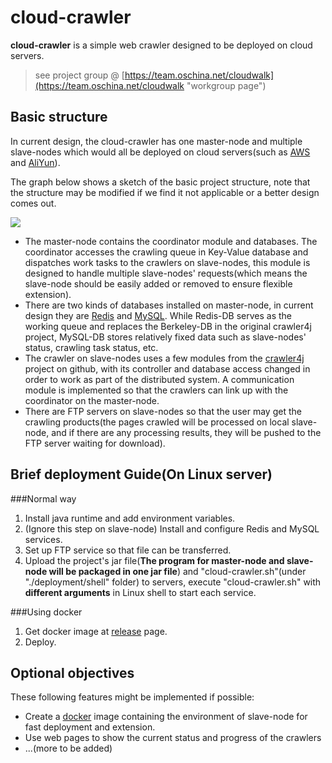 # cloud-crawler

**cloud-crawler** is a simple web crawler designed to be deployed on cloud servers. 
> see project group @ [https://team.oschina.net/cloudwalk](https://team.oschina.net/cloudwalk "workgroup page")

## Basic structure
In current design, the cloud-crawler has one master-node and multiple slave-nodes which would all be deployed on cloud servers(such as [AWS](http://aws.amazon.com/) and [AliYun](https://www.aliyun.com)).

The graph below shows a sketch of the basic project structure, note that the structure may be modified if we find it not applicable or a better design comes out.

![](http://i.imgur.com/vzyrvtg.jpg)

- The master-node contains the coordinator module and databases. The coordinator accesses the crawling queue in Key-Value database and dispatches work tasks to the crawlers on slave-nodes, this module is designed to handle multiple slave-nodes' requests(which means the slave-node should be easily added or removed to ensure flexible extension).
- There are two kinds of databases installed on master-node, in current design they are [Redis](http://redis.io/) and [MySQL](https://www.mysql.com/). While Redis-DB serves as the working queue and replaces the Berkeley-DB in the original crawler4j project, MySQL-DB stores relatively fixed data such as slave-nodes' status, crawling task status, etc.
- The crawler on slave-nodes uses a few modules from the [crawler4j](https://github.com/yasserg/crawler4j) project on github, with its controller and database access changed in order to work as part of the distributed system. A communication module is implemented so that the crawlers can link up with the coordinator on the master-node.
- There are FTP servers on slave-nodes so that the user may get the crawling products(the pages crawled will be processed on local slave-node, and if there are any processing results, they will be pushed to the FTP server waiting for download).

## Brief deployment Guide(On Linux server)
###Normal way
1. Install java runtime and add environment variables.
2. (Ignore this step on slave-node) Install and configure Redis and MySQL services.
3. Set up FTP service so that file can be transferred.
4. Upload the project's jar file(**The program for master-node and slave-node will be packaged in one jar file**) and "cloud-crawler.sh"(under "./deployment/shell" folder) to servers, execute "cloud-crawler.sh" with **different arguments** in Linux shell to start each service.


###Using docker
1. Get docker image at [release](https://github.com/TJZ1990/cloud-crawler/releases) page.
2. Deploy.

## Optional objectives
These following features might be implemented if possible:

- Create a [docker](http://www.docker.com/) image containing the environment of slave-node for fast deployment and extension.
- Use web pages to show the current status and progress of the crawlers
- ...(more to be added)
 
